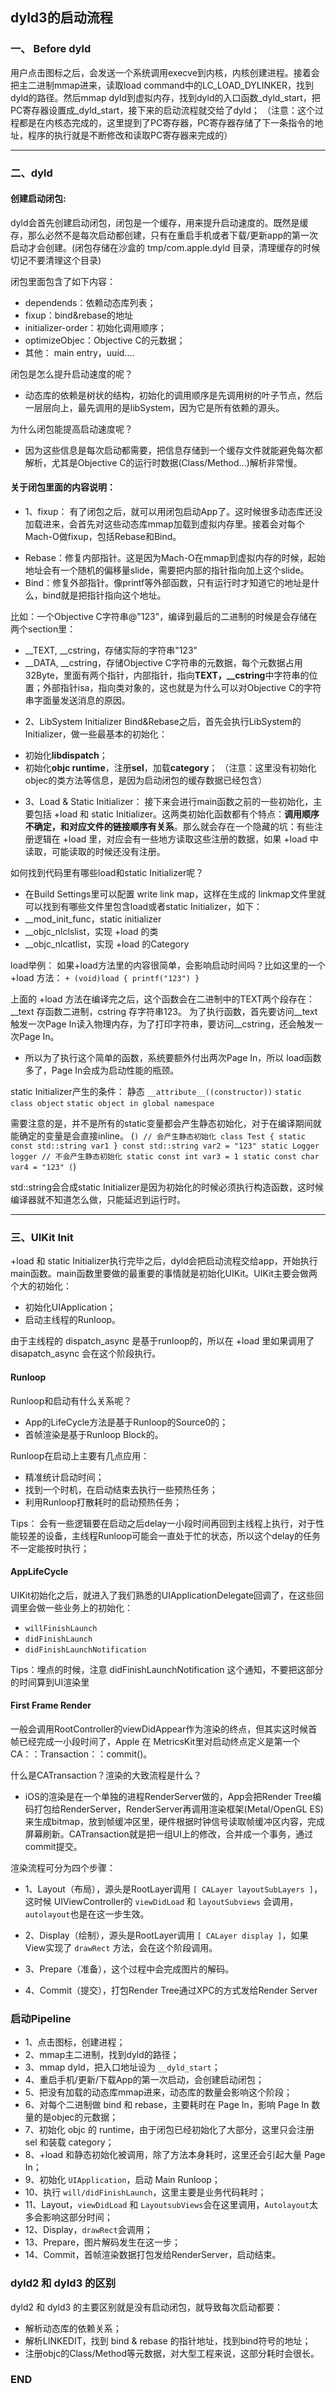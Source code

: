 ## dyld3的启动流程

### 一、 Before dyld
用户点击图标之后，会发送一个系统调用execve到内核，内核创建进程。接着会把主二进制mmap进来，读取load command中的LC_LOAD_DYLINKER，找到dyld的路径。然后mmap dyld到虚拟内存，找到dyld的入口函数_dyld_start，把PC寄存器设置成_dyld_start，接下来的启动流程就交给了dyld；
（注意：这个过程都是在内核态完成的，这里提到了PC寄存器，PC寄存器存储了下一条指令的地址，程序的执行就是不断修改和读取PC寄存器来完成的）

--------

### 二、dyld

#### 创建启动闭包:
dyld会首先创建启动闭包，闭包是一个缓存，用来提升启动速度的。既然是缓存，那么必然不是每次启动都创建，只有在重启手机或者下载/更新app的第一次启动才会创建。(闭包存储在沙盒的 tmp/com.apple.dyld 目录，清理缓存的时候切记不要清理这个目录)

闭包里面包含了如下内容：
- dependends：依赖动态库列表；
- fixup：bind&rebase的地址
- initializer-order：初始化调用顺序；
- optimizeObjec：Objective C的元数据；
- 其他： main entry，uuid....

闭包是怎么提升启动速度的呢？
- 动态库的依赖是树状的结构，初始化的调用顺序是先调用树的叶子节点，然后一层层向上，最先调用的是libSystem，因为它是所有依赖的源头。

为什么闭包能提高启动速度呢？
- 因为这些信息是每次启动都需要，把信息存储到一个缓存文件就能避免每次都解析，尤其是Objective C的运行时数据(Class/Method...)解析非常慢。

#### 关于闭包里面的内容说明：
* 1、fixup：
有了闭包之后，就可以用闭包启动App了。这时候很多动态库还没加载进来，会首先对这些动态库mmap加载到虚拟内存里。接着会对每个Mach-O做fixup，包括Rebase和Bind。
- Rebase：修复内部指针。这是因为Mach-O在mmap到虚拟内存的时候，起始地址会有一个随机的偏移量slide，需要把内部的指针指向加上这个slide。
- Bind：修复外部指针。像printf等外部函数，只有运行时才知道它的地址是什么，bind就是把指针指向这个地址。

比如：一个Objective C字符串@"123"，编译到最后的二进制的时候是会存储在两个section里：
- __TEXT, __cstring，存储实际的字符串"123"
- __DATA, __cstring，存储Objective C字符串的元数据，每个元数据占用32Byte，里面有两个指针，内部指针，指向**TEXT，__cstring**中字符串的位置；外部指针isa，指向类对象的，这也就是为什么可以对Objective C的字符串字面量发送消息的原因。


* 2、LibSystem Initializer
Bind&Rebase之后，首先会执行LibSystem的Initializer，做一些最基本的初始化：
- 初始化**libdispatch**；
- 初始化**objc runtime**，注册**sel**，加载**category**；
（注意：这里没有初始化objec的类方法等信息，是因为启动闭包的缓存数据已经包含）


* 3、Load & Static Initializer：
接下来会进行main函数之前的一些初始化，主要包括 +load 和 static Initializer。这两类初始化函数都有个特点：**调用顺序不确定，和对应文件的链接顺序有关系**。那么就会存在一个隐藏的坑：有些注册逻辑在 +load 里，对应会有一些地方读取这些注册的数据，如果 +load 中读取，可能读取的时候还没有注册。

如何找到代码里有哪些load和static Initializer呢？
- 在Build Settings里可以配置 write link map，这样在生成的 linkmap文件里就可以找到有哪些文件里包含load或者static Initializer，如下：
- __mod_init_func，static initializer
- __objc_nlclslist，实现 +load 的类
- __objc_nlcatlist，实现 +load 的Category


load举例：
如果+load方法里的内容很简单，会影响启动时间吗？比如这里的一个 +load 方法：
`+ (void)load { printf("123") }`

上面的 +load 方法在编译完之后，这个函数会在二进制中的TEXT两个段存在：
__text 存函数二进制，cstring 存字符串123。
为了执行函数，首先要访问__text触发一次Page In读入物理内存，为了打印字符串，要访问__cstring，还会触发一次Page In。
- 所以为了执行这个简单的函数，系统要额外付出两次Page In，所以 load函数多了，Page In会成为启动性能的瓶颈。


static Initializer产生的条件：
静态
`__attribute__((constructor))`
`static class object`
`static object in global namespace`

需要注意的是，并不是所有的static变量都会产生静态初始化，对于在编译期间就能确定的变量是会直接inline。
(```)
// 会产生静态初始化
class Test {
static const std::string var1
}
const std::string var2 = "123"
static Logger logger
// 不会产生静态初始化
static const int var3 = 1
static const char var4 = "123"
(```)

std::string会合成static Initializer是因为初始化的时候必须执行构造函数，这时候编译器就不知道怎么做，只能延迟到运行时。

--------------

### 三、UIKit Init
+load 和 static Initializer执行完毕之后，dyld会把启动流程交给app，开始执行main函数。main函数里要做的最重要的事情就是初始化UIKit。UIKit主要会做两个大的初始化：
- 初始化UIApplication；
- 启动主线程的Runloop。

由于主线程的 dispatch_async 是基于runloop的，所以在 +load 里如果调用了disapatch_async 会在这个阶段执行。

#### Runloop
Runloop和启动有什么关系呢？
- App的LifeCycle方法是基于Runloop的Source0的；
- 首帧渲染是基于Runloop Block的。

Runloop在启动上主要有几点应用：
- 精准统计启动时间；
- 找到一个时机，在启动结束去执行一些预热任务；
- 利用Runloop打散耗时的启动预热任务；

Tips： 会有一些逻辑要在启动之后delay一小段时间再回到主线程上执行，对于性能较差的设备，主线程Runloop可能会一直处于忙的状态，所以这个delay的任务不一定能按时执行；


#### AppLifeCycle
UIKit初始化之后，就进入了我们熟悉的UIApplicationDelegate回调了，在这些回调里会做一些业务上的初始化：
- `willFinishLaunch`
- `didFinishLaunch`
- `didFinishLaunchNotification`

Tips：埋点的时候，注意 didFinishLaunchNotification 这个通知，不要把这部分的时间算到UI渲染里


#### First Frame Render
一般会调用RootController的viewDidAppear作为渲染的终点，但其实这时候首帧已经完成一小段时间了，Apple 在 MetricsKit里对启动终点定义是第一个 CA：：Transaction：：commit()。

什么是CATransaction？渲染的大致流程是什么？
- iOS的渲染是在一个单独的进程RenderServer做的，App会把Render Tree编码打包给RenderServer，RenderServer再调用渲染框架(Metal/OpenGL ES)来生成bitmap，放到帧缓冲区里，硬件根据时钟信号读取帧缓冲区内容，完成屏幕刷新。CATransaction就是把一组UI上的修改，合并成一个事务，通过commit提交。

渲染流程可分为四个步骤：
* 1、Layout（布局），源头是RootLayer调用 `[ CALayer layoutSubLayers ]`，这时候 UIViewController的 `viewDidLoad` 和 `layoutSubviews` 会调用，`autolayout`也是在这一步生效。

* 2、Display（绘制），源头是RootLayer调用 `[ CALayer display ]`，如果View实现了 `drawRect` 方法，会在这个阶段调用。

* 3、Prepare（准备），这个过程中会完成图片的解码。

* 4、Commit（提交），打包Render Tree通过XPC的方式发给Render Server



### 启动Pipeline
* 1、点击图标，创建进程；
* 2、mmap主二进制，找到dyld的路径；
* 3、mmap dyld，把入口地址设为 `__dyld_start`；
* 4、重启手机/更新/下载App的第一次启动，会创建启动闭包；
* 5、把没有加载的动态库mmap进来，动态库的数量会影响这个阶段；
* 6、对每个二进制做 bind 和 rebase，主要耗时在 Page In，影响 Page In 数量的是objec的元数据；
* 7、初始化 objc 的 runtime，由于闭包已经初始化了大部分，这里只会注册 sel 和装载 category；
* 8、+load 和静态初始化被调用，除了方法本身耗时，这里还会引起大量 Page In；
* 9、初始化 `UIApplication`，启动 Main Runloop；
* 10、执行 `will/didFinishLaunch`，这里主要是业务代码耗时；
* 11、Layout，`viewDidLoad` 和 `LayoutsubViews`会在这里调用，`Autolayout`太多会影响这部分时间；
* 12、Display，`drawRect`会调用；
* 13、Prepare，图片解码发生在这一步；
* 14、Commit，首帧渲染数据打包发给RenderServer，启动结束。



### dyld2 和 dyld3 的区别
dyld2 和 dyld3 的主要区别就是没有启动闭包，就导致每次启动都要：
- 解析动态库的依赖关系；
- 解析LINKEDIT，找到 bind & rebase 的指针地址，找到bind符号的地址；
- 注册objc的Class/Method等元数据，对大型工程来说，这部分耗时会很长。


### END

